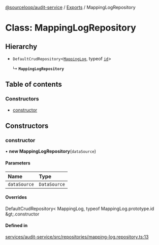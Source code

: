 [@sourceloop/audit-service](../README.md) / [Exports](../modules.md) / MappingLogRepository

# Class: MappingLogRepository

## Hierarchy

- `DefaultCrudRepository`<[`MappingLog`](MappingLog.md), typeof [`id`](MappingLog.md#id)\>

  ↳ **`MappingLogRepository`**

## Table of contents

### Constructors

- [constructor](MappingLogRepository.md#constructor)

## Constructors

### constructor

• **new MappingLogRepository**(`dataSource`)

#### Parameters

| Name | Type |
| :------ | :------ |
| `dataSource` | `DataSource` |

#### Overrides

DefaultCrudRepository&lt;
  MappingLog,
  typeof MappingLog.prototype.id
\&gt;.constructor

#### Defined in

[services/audit-service/src/repositories/mapping-log.repository.ts:13](https://github.com/sourcefuse/loopback4-microservice-catalog/blob/93a7f917/services/audit-service/src/repositories/mapping-log.repository.ts#L13)
